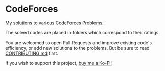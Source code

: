 # CodeForces
My solutions to various CodeForces Problems.

The solved codes are placed in folders which correspond to their ratings.

You are welcomed to open Pull Requests and improve existing code's efficiency, or add new solutions to the problems. But be sure to read [CONTRIBUTING.md](https://github.com/GouravKhunger/CodeForces/blob/main/CONTRIBUTING.md) first.

If you wish to support this project, [buy me a Ko-Fi!](https://ko-fi.com/gouravkhunger)
